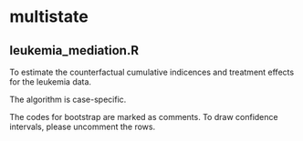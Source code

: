 # multistate

## leukemia_mediation.R
To estimate the counterfactual cumulative indicences and treatment effects for the leukemia data.

The algorithm is case-specific.

The codes for bootstrap are marked as comments. To draw confidence intervals, please uncomment the rows.
